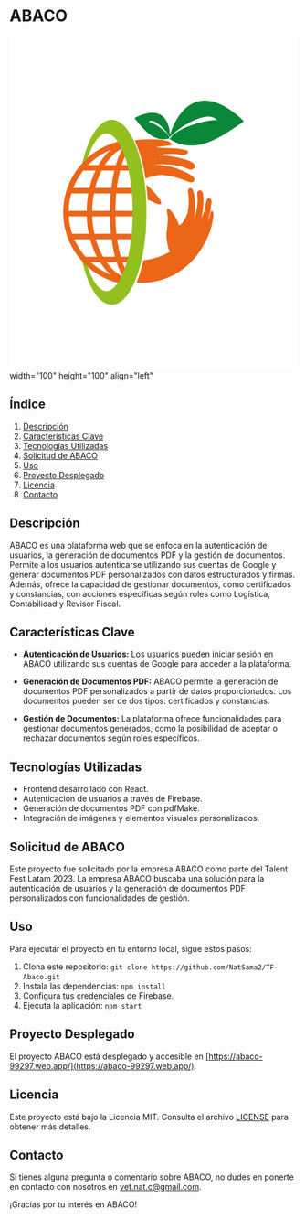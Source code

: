 # ABACO

![ABACO Logo](src/assets/logocolor.png)
width="100" height="100" align="left"

## Índice

1. [Descripción](#descripcion)
2. [Características Clave](#caracteristicas-clave)
3. [Tecnologías Utilizadas](#tecnologias-utilizadas)
4. [Solicitud de ABACO](#solicitud-de-abaco)
5. [Uso](#uso)
6. [Proyecto Desplegado](#proyecto-desplegado)
7. [Licencia](#licencia)
8. [Contacto](#contacto)

## Descripción <a name="descripcion"></a>

ABACO es una plataforma web que se enfoca en la autenticación de usuarios, la generación de documentos PDF y la gestión de documentos. Permite a los usuarios autenticarse utilizando sus cuentas de Google y generar documentos PDF personalizados con datos estructurados y firmas. Además, ofrece la capacidad de gestionar documentos, como certificados y constancias, con acciones específicas según roles como Logística, Contabilidad y Revisor Fiscal.

## Características Clave <a name="caracteristicas-clave"></a>

- **Autenticación de Usuarios:** Los usuarios pueden iniciar sesión en ABACO utilizando sus cuentas de Google para acceder a la plataforma.

- **Generación de Documentos PDF:** ABACO permite la generación de documentos PDF personalizados a partir de datos proporcionados. Los documentos pueden ser de dos tipos: certificados y constancias.

- **Gestión de Documentos:** La plataforma ofrece funcionalidades para gestionar documentos generados, como la posibilidad de aceptar o rechazar documentos según roles específicos.

## Tecnologías Utilizadas <a name="tecnologias-utilizadas"></a>

- Frontend desarrollado con React.
- Autenticación de usuarios a través de Firebase.
- Generación de documentos PDF con pdfMake.
- Integración de imágenes y elementos visuales personalizados.

## Solicitud de ABACO <a name="solicitud-de-abaco"></a>

Este proyecto fue solicitado por la empresa ABACO como parte del Talent Fest Latam 2023. La empresa ABACO buscaba una solución para la autenticación de usuarios y la generación de documentos PDF personalizados con funcionalidades de gestión.

## Uso <a name="uso"></a>

Para ejecutar el proyecto en tu entorno local, sigue estos pasos:

1. Clona este repositorio: `git clone https://github.com/NatSama2/TF-Abaco.git`
2. Instala las dependencias: `npm install`
3. Configura tus credenciales de Firebase.
4. Ejecuta la aplicación: `npm start`

## Proyecto Desplegado <a name="proyecto-desplegado"></a>

El proyecto ABACO está desplegado y accesible en [https://abaco-99297.web.app/](https://abaco-99297.web.app/).

## Licencia <a name="licencia"></a>

Este proyecto está bajo la Licencia MIT. Consulta el archivo [LICENSE](LICENSE) para obtener más detalles.

## Contacto <a name="contacto"></a>

Si tienes alguna pregunta o comentario sobre ABACO, no dudes en ponerte en contacto con nosotros en [vet.nat.c@gmail.com](mailto:vet.nat.c@gmail.com).

¡Gracias por tu interés en ABACO!